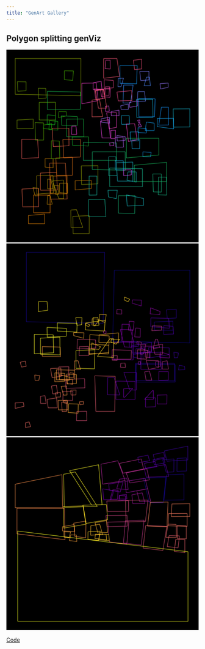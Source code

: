 ```yaml
---
title: "GenArt Gallery"
---
```


## Polygon splitting genViz

![](/img/Polygon-splitting-genViz_1.png)
![](/img/Polygon-splitting-genViz_2.png)
![](/img/Polygon-splitting-genViz_3.png)

[Code](https://github.com/EmilHvitfeldt/Polygon-splitting-genViz)
